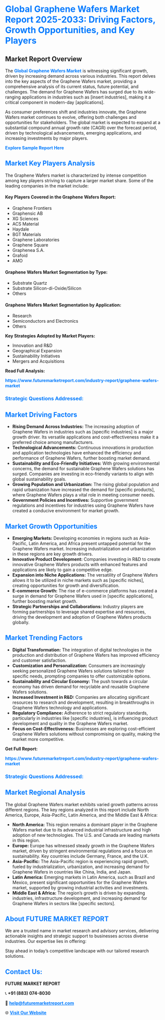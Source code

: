 <h1 style="color: #007BFF;">Global Graphene Wafers Market Report 2025-2033: Driving Factors, Growth Opportunities, and Key Players</h1>

<section id="overview">
<h2>Market Report Overview</h2>
<p>The <a href="https://www.futuremarketreport.com/industry-report/graphene-wafers-market" style="color: #007BFF; text-decoration: none;"><strong>Global Graphene Wafers Market</strong></a> is witnessing significant growth, driven by increasing demand across various industries. This report delves into the key aspects of the Graphene Wafers market, providing a comprehensive analysis of its current status, future potential, and challenges. The demand for Graphene Wafers has surged due to its wide-ranging applications in industries such as [insert industries], making it a critical component in modern-day [applications].</p>
<p>As consumer preferences shift and industries innovate, the Graphene Wafers market continues to evolve, offering both challenges and opportunities for stakeholders. The global market is expected to expand at a substantial compound annual growth rate (CAGR) over the forecast period, driven by technological advancements, emerging applications, and increasing investments by major players.</p>
</section>

<section id="overview">
<p><a href="https://www.futuremarketreport.com/request-sample/reportId=52175" style="color: #007BFF; text-decoration: none;"><strong>Explore Sample Report Here</strong></a></p>
</section>

<section id="key-players">
<h2 style="color: #007BFF;">Market Key Players Analysis</h2>
<p>The Graphene Wafers market is characterized by intense competition among key players striving to capture a larger market share. Some of the leading companies in the market include:</p>
<h4>Key Players Covered in the Graphene Wafers Report:</h4>
<ul><li>Graphene Frontiers</li><li>Graphensic AB</li><li>XG Sciences</li><li>ACS Material</li><li>Haydale</li><li>BGT Materials</li><li>Graphene Laboratories</li><li>Graphene Square</li><li>Graphenea S.A.</li><li>Grafoid</li><li>AMO</li></ul>
<h4>Graphene Wafers Market Segmentation by Type:</h4>
<ul><li>Substrate Quartz</li><li>Substrate Silicon-di-Oxide/Silicon</li><li>Others</li></ul>

<h4>Graphene Wafers Market Segmentation by Application:</h4>
<ul><li>Research</li><li>Semiconductors and Electronics</li><li>Others</li></ul>
<p><strong>Key Strategies Adopted by Market Players:</strong></p>
<ul>
<li>Innovation and R&D</li>
<li>Geographical Expansion</li>
<li>Sustainability Initiatives</li>
<li>Mergers and Acquisitions</li>
</ul>
</section>

<section>
<p><strong>Read Full Analysis: </strong></p><a href="https://www.futuremarketreport.com/industry-report/graphene-wafers-market" style="color: #007BFF; text-decoration: none;"><strong>https://www.futuremarketreport.com/industry-report/graphene-wafers-market</strong></a>
<h3 style="color: #007BFF;">Strategic Questions Addressed:</h3>
</section>

<section id="driving-factors">
<h2 style="color: #007BFF;">Market Driving Factors</h2>
<ul>
<li><strong>Rising Demand Across Industries:</strong> The increasing adoption of Graphene Wafers in industries such as [specific industries] is a major growth driver. Its versatile applications and cost-effectiveness make it a preferred choice among manufacturers.</li>
<li><strong>Technological Advancements:</strong> Continuous innovations in production and application technologies have enhanced the efficiency and performance of Graphene Wafers, further boosting market demand.</li>
<li><strong>Sustainability and Eco-Friendly Initiatives:</strong> With growing environmental concerns, the demand for sustainable Graphene Wafers solutions has surged. Companies are investing in eco-friendly variants to align with global sustainability goals.</li>
<li><strong>Growing Population and Urbanization:</strong> The rising global population and rapid urbanization have increased the demand for [specific products], where Graphene Wafers plays a vital role in meeting consumer needs.</li>
<li><strong>Government Policies and Incentives:</strong> Supportive government regulations and incentives for industries using Graphene Wafers have created a conducive environment for market growth.</li>
</ul>
</section>

<section id="growth-opportunities">
<h2 style="color: #007BFF;">Market Growth Opportunities</h2>
<ul>
<li><strong>Emerging Markets:</strong> Developing economies in regions such as Asia-Pacific, Latin America, and Africa present untapped potential for the Graphene Wafers market. Increasing industrialization and urbanization in these regions are key growth drivers.</li>
<li><strong>Innovative Product Development:</strong> Companies investing in R&D to create innovative Graphene Wafers products with enhanced features and applications are likely to gain a competitive edge.</li>
<li><strong>Expansion into Niche Applications:</strong> The versatility of Graphene Wafers allows it to be utilized in niche markets such as [specific niches], creating opportunities for growth and diversification.</li>
<li><strong>E-commerce Growth:</strong> The rise of e-commerce platforms has created a surge in demand for Graphene Wafers used in [specific applications], further boosting market growth.</li>
<li><strong>Strategic Partnerships and Collaborations:</strong> Industry players are forming partnerships to leverage shared expertise and resources, driving the development and adoption of Graphene Wafers products globally.</li>
</ul>
</section>

<section id="trending-factors">
<h2 style="color: #007BFF;">Market Trending Factors</h2>
<ul>
<li><strong>Digital Transformation:</strong> The integration of digital technologies in the production and distribution of Graphene Wafers has improved efficiency and customer satisfaction.</li>
<li><strong>Customization and Personalization:</strong> Consumers are increasingly seeking personalized Graphene Wafers solutions tailored to their specific needs, prompting companies to offer customizable options.</li>
<li><strong>Sustainability and Circular Economy:</strong> The push towards a circular economy has driven demand for recyclable and reusable Graphene Wafers solutions.</li>
<li><strong>Increased Investment in R&D:</strong> Companies are allocating significant resources to research and development, resulting in breakthroughs in Graphene Wafers technology and applications.</li>
<li><strong>Regulatory Compliance:</strong> Adherence to strict regulatory standards, particularly in industries like [specific industries], is influencing product development and quality in the Graphene Wafers market.</li>
<li><strong>Focus on Cost-Effectiveness:</strong> Businesses are exploring cost-efficient Graphene Wafers solutions without compromising on quality, making the market more competitive.</li>
</ul>
</section>

<section>
<p><strong>Get Full Report: </strong></p><a href="https://www.futuremarketreport.com/industry-report/graphene-wafers-market" style="color: #007BFF; text-decoration: none;"><strong>https://www.futuremarketreport.com/industry-report/graphene-wafers-market</strong></a>
<h3 style="color: #007BFF;">Strategic Questions Addressed:</h3>
</section>


<section id="regional-analysis">
<h2 style="color: #007BFF;">Market Regional Analysis</h2>
<p>The global Graphene Wafers market exhibits varied growth patterns across different regions. The key regions analyzed in this report include North America, Europe, Asia-Pacific, Latin America, and the Middle East & Africa:</p>
<ul>
<li><strong>North America:</strong> This region remains a dominant player in the Graphene Wafers market due to its advanced industrial infrastructure and high adoption of new technologies. The U.S. and Canada are leading markets in this region.</li>
<li><strong>Europe:</strong> Europe has witnessed steady growth in the Graphene Wafers market, driven by stringent environmental regulations and a focus on sustainability. Key countries include Germany, France, and the U.K.</li>
<li><strong>Asia-Pacific:</strong> The Asia-Pacific region is experiencing rapid growth, fueled by industrialization, urbanization, and increasing demand for Graphene Wafers in countries like China, India, and Japan.</li>
<li><strong>Latin America:</strong> Emerging markets in Latin America, such as Brazil and Mexico, present significant opportunities for the Graphene Wafers market, supported by growing industrial activities and investments.</li>
<li><strong>Middle East & Africa:</strong> The region’s growth is driven by expanding industries, infrastructure development, and increasing demand for Graphene Wafers in sectors like [specific sectors].</li>
</ul>
</section>

<footer>
<h2 style="color: #007BFF;">About FUTURE MARKET REPORT</h2>
<p>We are a trusted name in market research and advisory services, delivering actionable insights and strategic support to businesses across diverse industries. Our expertise lies in offering:</p>

<p>Stay ahead in today’s competitive landscape with our tailored research solutions.</p>

<h2 style="color: #007BFF;">Contact Us:</h2>
<p><strong>FUTURE MARKET REPORT</strong></p>
<p>📞 <strong>+91 (883) 074-8030</strong></p>
<p>📧 <strong><a href="mailto:help@futuremarketreport.com" style="color: #007BFF;">help@futuremarketreport.com</a></strong></p>
<p>🌐 <strong><a href="https://www.futuremarketreport.com/" style="color: #007BFF;">Visit Our Website</a></strong></p>
</footer>
